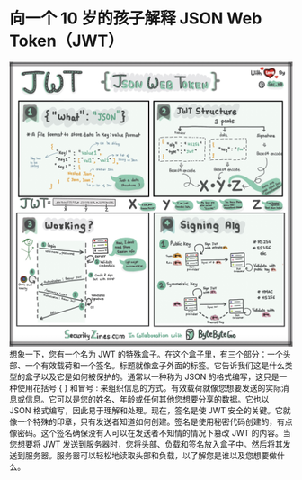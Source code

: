# 向一个 10 岁的孩子解释 JSON Web Token（JWT）

![](../images/jwt.jpg)想象一下，您有一个名为 JWT 的特殊盒子。在这个盒子里，有三个部分：一个头部、一个有效载荷和一个签名。标题就像盒子外面的标签。它告诉我们这是什么类型的盒子以及它是如何被保护的。通常以一种称为 JSON 的格式编写，这只是一种使用花括号 { } 和冒号 : 来组织信息的方式。有效载荷就像您想要发送的实际消息或信息。它可以是您的姓名、年龄或任何其他您想要分享的数据。它也以 JSON 格式编写，因此易于理解和处理。现在，签名是使 JWT 安全的关键。它就像一个特殊的印章，只有发送者知道如何创建。签名是使用秘密代码创建的，有点像密码。这个签名确保没有人可以在发送者不知情的情况下篡改 JWT 的内容。当您想要将 JWT 发送到服务器时，您将头部、负载和签名放入盒子中。然后将其发送到服务器。服务器可以轻松地读取头部和负载，以了解您是谁以及您想要做什么。